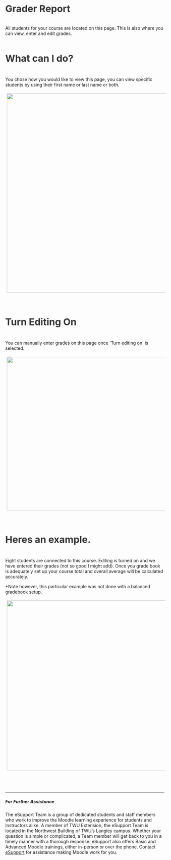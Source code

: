 <div class="clarify-article">
<h2 class="clarify-article-title" style="font-size:30px; font-weight:bold; color:#333; padding:10px 0;">Grader Report</h2>

<div class="clarify-article-description">
<p>All students for your course are located on this page. This is also where you can view, enter and edit grades.</p>
</div>

<div class="clarify-steps-container">
<div class="clarify-step-container" id="clarify-step-1">
<h3 class="clarify-step-title" style="font-size:30px; font-weight:bold; color:#333; padding:10px 0;">What can I do?</h3>

<div class="clarify-step-instructions">
<p>You chose how you would like to view this page, you can view specific students by using their first name or last name or both.</p>
</div>

<div class="clarify-step-image-wrapper">
<div class="clarify-step-image-container" style="style='margin:20px 0;"><img alt="" class="clarify-step-image" height="630" src="http://media.screensteps.me/e-support/4degkm/what-can-i-do-.png?1503014798" style="solid #ccc; padding:5px;" width="1534" /></div>
</div>
</div>

<div class="clarify-clear">&nbsp;</div>

<div class="clarify-step-container" id="clarify-step-2">
<h3 class="clarify-step-title" style="font-size:30px; font-weight:bold; color:#333; padding:10px 0;">Turn Editing On</h3>

<div class="clarify-step-instructions">
<p>You can manually enter grades on this page once &#39;Turn editing on&#39; is selected.</p>
</div>

<div class="clarify-step-image-wrapper">
<div class="clarify-step-image-container" style="style='margin:20px 0;"><img alt="" class="clarify-step-image" height="485" src="http://media.screensteps.me/e-support/4degkm/turn-editing-on.png?1503014799" style="solid #ccc; padding:5px;" width="1432" /></div>
</div>
</div>

<div class="clarify-clear">&nbsp;</div>

<div class="clarify-step-container" id="clarify-step-3">
<h3 class="clarify-step-title" style="font-size:30px; font-weight:bold; color:#333; padding:10px 0;">Heres an example.</h3>

<div class="clarify-step-instructions">
<p>Eight students are connected to this course. Editing is turned on and we have entered their grades (not so good I might add). Once you grade book is adequately set up your course total and overall average will be calculated accurately.</p>

<p>*Note however, this particular example was not done with a balanced gradebook setup.</p>
</div>

<div class="clarify-step-image-wrapper">
<div class="clarify-step-image-container" style="style='margin:20px 0;"><img alt="" class="clarify-step-image" height="537" src="http://media.screensteps.me/e-support/4degkm/heres-an-example-.png?1503014800" style="solid #ccc; padding:5px;" width="1311" /></div>
</div>
</div>

<div class="clarify-clear">&nbsp;</div>

<div class="clarify-step-container" id="clarify-step-4">&nbsp;</div>

<div class="clarify-clear">&nbsp;</div>
</div>
</div>

---

##### For Further Assistance

The eSupport Team is a group of dedicated students and staff members who work to improve the Moodle learning experience for students and Instructors alike. A member of TWU Extension, the eSupport Team is located in the Northwest Building of TWU’s Langley campus. Whether your question is simple or complicated, a Team member will get back to you in a timely manner with a thorough response. eSupport also offers Basic and Advanced Moodle trainings, either in-person or over the phone. Contact [eSupport](https://trinitywestern.teamdynamix.com/TDClient/Requests/ServiceDet?ID=16141) for assistance making Moodle work for you.

